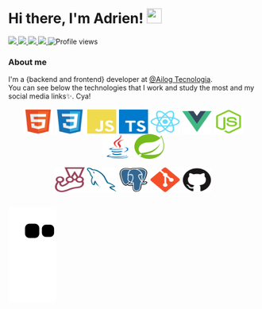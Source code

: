 <h1>
  Hi there, I'm Adrien! 
  <img src="https://raw.githubusercontent.com/kaueMarques/kaueMarques/master/hi.gif" width="30px" height="30">
</h1>

<div align="left" style="display: inline_block"> 
  <a href="mailto:adrien.marcos@gmail.com" target="_blank">
    <img src="https://img.shields.io/badge/Gmail-D14836?style=for-the-badge&logo=gmail&logoColor=white"/>
  </a>  
  <a href="mailto:adrien.marcos@hotmail.com.br" target="_blank">
    <img src="https://img.shields.io/badge/Microsoft_Outlook-0078D4?style=for-the-badge&logo=microsoft-outlook&logoColor=white"/>
  </a>  
  <a href="https://twitter.com/AdrienRossato" target="_blank">
    <img src="https://img.shields.io/badge/Twitter-1DA1F2?style=for-the-badge&logo=twitter&logoColor=white"/>
  </a>  
  <a href="https://www.linkedin.com/in/adrien-rossato/" target="_blank">
    <img src="https://img.shields.io/badge/LinkedIn-0077B5?style=for-the-badge&logo=linkedin&logoColor=white"/>
  </a>
  <a hre="#">
    <img src="https://komarev.com/ghpvc/?username=adrienmarcos&color=ff69b4&style=for-the-badge" alt="Profile views" /> 
  </a>
<div>

<div align="left">
  <h3>About me</h3>
  I'm a {backend and frontend} developer at <a href="https://www.ailog.com.br/">@Ailog Tecnologia</a>. <br/>
  You can see below the technologies that I work and study the most and my social media links✨. Cya!
</div>

<br/>

<div align="center" style="display: inline_block">
<!-- 
  <img align="center" alt="ANGULAR" height="50" width="60" src="https://github.com/devicons/devicon/blob/master/icons/angularjs/angularjs-original.svg">
  <img align="center" alt="KAFKA" height="50" width="60" src="https://github.com/devicons/devicon/blob/master/icons/apachekafka/apachekafka-original-wordmark.svg">
  <img align="center" alt="DOCKER" height="50" width="60" src="https://github.com/devicons/devicon/blob/master/icons/docker/docker-original.svg">
  <img align="center" alt="KOTLIN" height="50" width="60" src="https://github.com/devicons/devicon/blob/master/icons/kotlin/kotlin-original.svg"> 
  <img align="center" alt="KUBERNETES" height="50" width="60" src="https://github.com/devicons/devicon/blob/master/icons/kubernetes/kubernetes-plain.svg">
  <img align="center" alt="NESTJS" height="50" width="60" src="https://github.com/devicons/devicon/blob/master/icons/nestjs/nestjs-plain.svg">
  <img align="center" alt="NEXTJS" height="50" width="60" src="https://github.com/devicons/devicon/blob/master/icons/nextjs/nextjs-original-wordmark.svg">
  <img align="center" alt="FLUTTER" height="50" width="60" src="https://github.com/devicons/devicon/blob/master/icons/flutter/flutter-original.svg">
  <img align="center" alt="GITLAB" height="50" width="60" src="https://github.com/devicons/devicon/blob/master/icons/gitlab/gitlab-original.svg">
  <img align="center" alt="GO" height="50" width="60" src="https://github.com/devicons/devicon/blob/master/icons/go/go-original-wordmark.svg">
  <img align="center" alt="KOTLIN" height="50" width="60" src="https://github.com/devicons/devicon/blob/master/icons/kotlin/kotlin-original.svg">
  <img align="center" alt="NGINX" height="50" width="60" src="https://github.com/devicons/devicon/blob/master/icons/nginx/nginx-original.svg">
  <img align="center" alt="TERRAFORM" height="50" width="60" src="https://github.com/devicons/devicon/blob/master/icons/terraform/terraform-original.svg">
-->
  <img align="center" alt="HTML" height="50" width="60" src="https://raw.githubusercontent.com/devicons/devicon/master/icons/html5/html5-original.svg">
  <img align="center" alt="CSS" height="50" width="60" src="https://raw.githubusercontent.com/devicons/devicon/master/icons/css3/css3-original.svg">
  <img align="center" alt="JS" height="50" width="60" src="https://raw.githubusercontent.com/devicons/devicon/master/icons/javascript/javascript-plain.svg">
  <img align="center" alt="TS" height="50" width="60" src="https://raw.githubusercontent.com/devicons/devicon/master/icons/typescript/typescript-plain.svg">
  <img align="center" alt="REACT" height="50" width="60" src="https://raw.githubusercontent.com/devicons/devicon/master/icons/react/react-original.svg">
  <img align="center" alt="VUE" height="50" width="60" src="https://github.com/devicons/devicon/blob/master/icons/vuejs/vuejs-original.svg">
  <img align="center" alt="NODE" height="50" width="60" src="https://github.com/devicons/devicon/blob/master/icons/nodejs/nodejs-original.svg">
  <img align="center" alt="JAVA" height="50" width="60" src="https://github.com/devicons/devicon/blob/master/icons/java/java-original.svg">
  <img align="center" alt="SPRING" height="50" width="60" src="https://github.com/devicons/devicon/blob/master/icons/spring/spring-original.svg">
  <br/><br/>
  <img align="center" alt="JEST" height="50" width="60" src="https://github.com/devicons/devicon/blob/master/icons/jest/jest-plain.svg">
  <img align="center" alt="MYSQL" height="50" width="60" src="https://github.com/devicons/devicon/blob/master/icons/mysql/mysql-original.svg">
  <img align="center" alt="POSTGRESQL" height="50" width="60" src="https://github.com/devicons/devicon/blob/master/icons/postgresql/postgresql-original.svg">
  <img align="center" alt="GIT" height="50" width="60" src="https://github.com/devicons/devicon/blob/master/icons/git/git-original.svg"> 
  <img align="center" alt="GITHUB" height="50" width="60" src="https://github.com/devicons/devicon/blob/master/icons/github/github-original.svg">
</div>

##  

  ![Snake animation](https://github.com/adrienmarcos/adrienmarcos/blob/output/github-contribution-grid-snake.svg)
